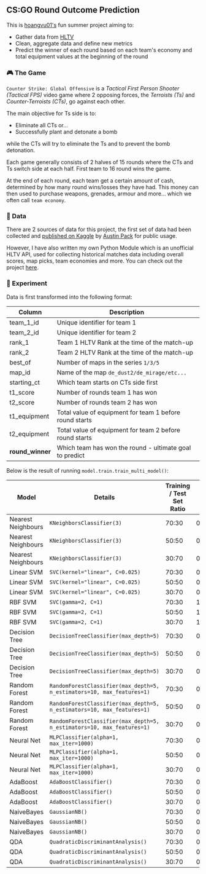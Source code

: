 ## CS:GO Round Outcome Prediction

This is [hoangvu01's](https://github.com/hoangvu01) fun summer project aiming to:
- Gather data from [HLTV](https://www.hltv.org/)
- Clean, aggregate data and define new metrics
- Predict the winner of each round based on each team's economy and total equipment values at the beginning of the round

### 🎮 The Game
`Counter Strike: Global Offensive` is a _Tactical First Person Shooter (Tactical FPS)_ video game
where 2 opposing forces, the _Terroists (Ts)_ and _Counter-Terroists (CTs)_, go against each other.

The main objective for Ts side is to:
- Eliminate all CTs or...
- Successfully plant and detonate a bomb

while the CTs will try to eliminate the Ts and to prevent the bomb detonation.

Each game generally consists of 2 halves of 15 rounds where the CTs and Ts switch side
at each half. First team to 16 round wins the game. 

At the end of each round, each team get a certain amount of cash, determined by
how many round wins/losses they have had. This money can then used to purchase
weapons, grenades, armour and more... which we often call `team economy`. 

### 💾 Data
There are 2 sources of data for this project, the first set of data had been collected and 
[published on Kaggle](https://www.kaggle.com/austinpack/cs-go-esports-analysis/data) by 
[Austin Pack](https://www.kaggle.com/austinpack) for public usage. 

However, I have also written my own Python Module which is an unofficial HLTV API, 
used for collecting historical matches data including overall scores, map picks, 
team economies and more. You can check out the project [here](https://github.com/hoangvu01/hltv_python).

### 🧫 Experiment

Data is first transformed into the following format:

Column | Description
-------|------------
team_1_id | Unique identifier for team 1
team_2_id | Unique identifier for team 2
rank_1 | Team 1 HLTV Rank at the time of the match-up
rank_2 | Team 2 HLTV Rank  at the time of the match-up
best_of | Number of maps in the series `1/3/5`
map_id | Name of the map `de_dust2/de_mirage/etc...`
starting_ct | Which team starts on CTs side first
t1_score | Number of rounds team 1 has won
t2_score | Number of rounds team 2 has won
t1_equipment | Total value of equipment for team 1 before round starts
t2_equipment | Total value of equipment for team 2 before round starts
**round_winner** | Which team has won the round - ultimate goal to predict



Below is the result of running `model.train.train_multi_model()`:

Model | Details | Training / Test Set Ratio | Accuracy with Training Data | Accuracy with Test Data 
------|---------|---------------------------|-----------------------------|------------------------
Nearest Neighbours | `KNeighborsClassifier(3)` | 70:30 | 0.7448211787769501 | 0.579183028044736 
Nearest Neighbours | `KNeighborsClassifier(3)` | 50:50 | 0.7442934458706685 | 0.5812889345224178
Nearest Neighbours | `KNeighborsClassifier(3)` | 30:70 | 0.7462574508107147| 0.5798076875788064
Linear SVM | `SVC(kernel="linear", C=0.025)` | 70:30 | 0.6124187401495538| 0.6146528110701572
Linear SVM | `SVC(kernel="linear", C=0.025)` | 50:50 | 0.6138215590456774| 0.6118148847204568
Linear SVM | `SVC(kernel="linear", C=0.025)` | 30:70 | 0.6111840833328729| 0.614272519685273572
RBF SVM | `SVC(gamma=2, C=1)` | 70:30 | 1.0| 0.5007920711593294
RBF SVM | `SVC(gamma=2, C=1)` | 50:50 | 1.0| 0.4981235073353804
RBF SVM | `SVC(gamma=2, C=1)` | 30:70 | 1.0| 0.5018479730550511
Decision Tree | `DecisionTreeClassifier(max_depth=5)` | 70:30 | 0.616298033326722| 0.6198542940408331
Decision Tree | `DecisionTreeClassifier(max_depth=5)` | 50:50 | 0.6073441154986365| 0.6022033293194575
Decision Tree | `DecisionTreeClassifier(max_depth=5)` | 30:70 | 0.6182158760641473| 0.6146452840666958
Random Forest | `RandomForestClassifier(max_depth=5, n_estimators=10, max_features=1)` | 70:30 | 0.6070526882938014| 0.5989344322013435
Random Forest | `RandomForestClassifier(max_depth=5, n_estimators=10, max_features=1)` | 50:50 | 0.6016906850015442| 0.5969586394288369
Random Forest | `RandomForestClassifier(max_depth=5, n_estimators=10, max_features=1)` | 30:70 | 0.6087195077904066| 0.5987261796207715
Neural Net | `MLPClassifier(alpha=1, max_iter=1000)` | 70:30 | 0.5951849578222274| 0.5961346910186581
Neural Net | `MLPClassifier(alpha=1, max_iter=1000)` | 50:50 | 0.6192380044563555| 0.6196964613961038
Neural Net | `MLPClassifier(alpha=1, max_iter=1000)` | 30:70 | 0.515330894175279 | 0.5146073359897259
AdaBoost | `AdaBoostClassifier()` | 70:30 | 0.6119837046189645| 0.6141008882015485
AdaBoost | `AdaBoostClassifier()` | 50:50 | 0.6192619063155188| 0.6084604924337447
AdaBoost | `AdaBoostClassifier()` | 30:70 | 0.6189462043236207| 0.610070374044156
NaiveBayes | `GaussianNB()` | 70:30 | 0.6072810156305355| 0.6131758643754753
NaiveBayes | `GaussianNB()` | 50:50 | 0.608811215508755| 0.6017055350344511
NaiveBayes | `GaussianNB()` | 30:70 | 0.608323728486449| 0.6062629024591133
QDA | `QuadraticDiscriminantAnalysis()` | 70:30 | 0.6103008089695579| 0.6084014281883848
QDA | `QuadraticDiscriminantAnalysis()` | 50:50 | 0.6106047741463634| 0.6100988616049322
QDA | `QuadraticDiscriminantAnalysis()` | 30:70 | 0.6092474406112338| 0.6091018645017066


